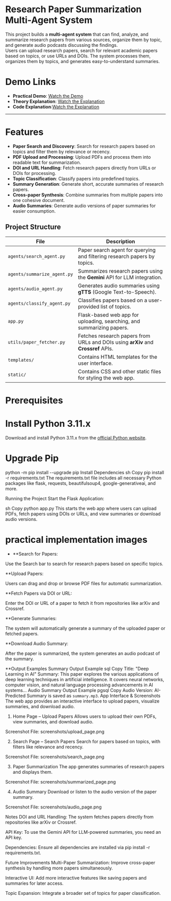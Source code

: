 # Research Paper Summarization Multi-Agent System

This project builds a **multi-agent system** that can find, analyze, and summarize research papers from various sources, organize them by topic, and generate audio podcasts discussing the findings.  
Users can upload research papers, search for relevant academic papers based on topics, or use URLs and DOIs. The system processes them, organizes them by topics, and generates easy-to-understand summaries.
# Demo Links

- **Practical Demo**: [Watch the Demo](https://youtu.be/9sMl821pJMI) 
- **Theory Explanation**: [Watch the Explanation](https://youtu.be/I4u3cVgUfpo)
- **Code Explanation**:[Watch the Explanation](https://youtu.be/i3uPd2IQrUg)
---
# Features

- **Paper Search and Discovery**: Search for research papers based on topics and filter them by relevance or recency.
- **PDF Upload and Processing**: Upload PDFs and process them into readable text for summarization.
- **DOI and URL Handling**: Fetch research papers directly from URLs or DOIs for processing.
- **Topic Classification**: Classify papers into predefined topics.
- **Summary Generation**: Generate short, accurate summaries of research papers.
- **Cross-paper Synthesis**: Combine summaries from multiple papers into one cohesive document.
- **Audio Summaries**: Generate audio versions of paper summaries for easier consumption.

## Project Structure

| File                      | Description                                                                                              |
| ------------------------- | -------------------------------------------------------------------------------------------------------- |
| `agents/search_agent.py`   | Paper search agent for querying and filtering research papers by topics.                                  |
| `agents/summarize_agent.py`| Summarizes research papers using the **Gemini** API for LLM integration.                                  |
| `agents/audio_agent.py`    | Generates audio summaries using **gTTS** (Google Text-to-Speech).                                        |
| `agents/classify_agent.py` | Classifies papers based on a user-provided list of topics.                                               |
| `app.py`                  | Flask-based web app for uploading, searching, and summarizing papers.                                    |
| `utils/paper_fetcher.py`   | Fetches research papers from URLs and DOIs using **arXiv** and **Crossref** APIs.                         |
| `templates/`               | Contains HTML templates for the user interface.                                                           |
| `static/`                  | Contains CSS and other static files for styling the web app.                                             |

# Prerequisites

# Install Python 3.11.x

Download and install Python 3.11.x from the [official Python website](https://www.python.org/downloads/).

# Upgrade Pip

python -m pip install --upgrade pip
Install Dependencies
sh
Copy
pip install -r requirements.txt
The requirements.txt file includes all necessary Python packages like flask, requests, beautifulsoup4, google-generativeai, and more.

Running the Project
Start the Flask Application:

sh
Copy
python app.py
This starts the web app where users can upload PDFs, fetch papers using DOIs or URLs, and view summaries or download audio versions.


# practical implementation images
- **Search for Papers:

Use the Search bar to search for research papers based on specific topics.

**Upload Papers:

Users can drag and drop or browse PDF files for automatic summarization.

**Fetch Papers via DOI or URL:

Enter the DOI or URL of a paper to fetch it from repositories like arXiv and Crossref.

**Generate Summaries:

The system will automatically generate a summary of the uploaded paper or fetched papers.

**Download Audio Summary:

After the paper is summarized, the system generates an audio podcast of the summary.

**Output Examples
Summary Output Example
sql
Copy
Title: "Deep Learning in AI"
Summary: This paper explores the various applications of deep learning techniques in artificial intelligence. It covers neural networks, computer vision, and natural language processing advancements in AI systems...
Audio Summary Output Example
pgsql
Copy
Audio Version: AI-Predicted Summary is saved as `summary.mp3`.
App Interface & Screenshots
The web app provides an interactive interface to upload papers, visualize summaries, and download audio.

1. Home Page – Upload Papers
Allows users to upload their own PDFs, view summaries, and download audio.

Screenshot File: screenshots/upload_page.png

2. Search Page – Search Papers
Search for papers based on topics, with filters like relevance and recency.

Screenshot File: screenshots/search_page.png

3. Paper Summarization
The app generates summaries of research papers and displays them.

Screenshot File: screenshots/summarized_page.png

4. Audio Summary
Download or listen to the audio version of the paper summary.

Screenshot File: screenshots/audio_page.png

Notes
DOI and URL Handling: The system fetches papers directly from repositories like arXiv or Crossref.

API Key: To use the Gemini API for LLM-powered summaries, you need an API key.

Dependencies: Ensure all dependencies are installed via pip install -r requirements.txt.

Future Improvements
Multi-Paper Summarization: Improve cross-paper synthesis by handling more papers simultaneously.

Interactive UI: Add more interactive features like saving papers and summaries for later access.

Topic Expansion: Integrate a broader set of topics for paper classification.
